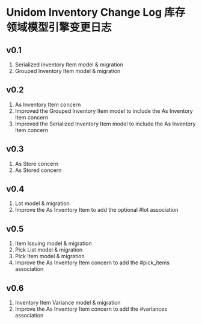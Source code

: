 # Unidom Inventory Change Log 库存领域模型引擎变更日志

## v0.1
1. Serialized Inventory Item model & migration
2. Grouped Inventory Item model & migration

## v0.2
1. As Inventory Item concern
2. Improved the Grouped Inventory Item model to include the As Inventory Item concern
3. Improved the Serialized Inventory Item model to include the As Inventory Item concern

## v0.3
1. As Store concern
2. As Stored concern

## v0.4
1. Lot model & migration
2. Improve the As Inventory Item to add the optional #lot association

## v0.5
1. Item Issuing model & migration
2. Pick List model & migration
3. Pick Item model & migration
4. Improve the As Inventory Item concern to add the #pick_items association

## v0.6
1. Inventory Item Variance model & migration
2. Improve the As Inventory Item concern to add the #variances association
